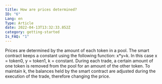 ```yaml
---
title: How are prices determined?
ID: "6"
Lang: en
Type: Article
date: 2022-04-13T13:32:33.852Z
category: getting-started
Is_FAQ: "1"
---
```

Prices are determined by the amount of each token in a pool. The smart contract keeps a constant using the following function: x*y=k. In this case x = token0, y = token1, k = constant. During each trade, a certain amount of one token is removed from the pool for an amount of the other token. To maintain k, the balances held by the smart contract are adjusted during the execution of the trade, therefore changing the price.